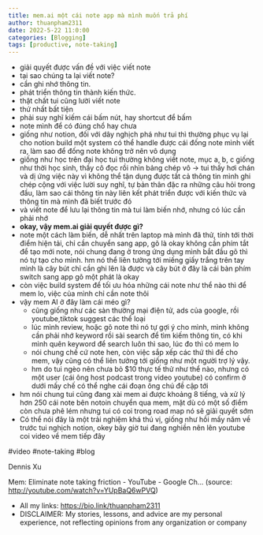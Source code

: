 ```yaml
---
title: mem.ai một cái note app mà mình muốn trả phí
author: thuanpham2311
date: 2022-5-22 11:0:00
categories: [Blogging]
tags: [productive, note-taking]
---
```


- giải quyết được vấn đề với việc viết note
- tại sao chúng ta lại viết note?
 - cần ghi nhớ thông tin.
 - phát triển thông tin thành kiến thức.
- thật chất tui cũng lười viết note
- thứ nhất bất tiện
 - phải suy nghĩ kiếm cái bấm nút, hay shortcut để bấm
 - note mình để có đúng chổ hay chưa
- giống như notion, đối với dây nghịch phá như tui thì thường phục vụ lại cho notion build một system có thể handle được cái đống note mình viết ra, làm sao để đống note không trở nên vô dụng
- giống như học trên đại học tui thường không viết note, mục a, b, c giống như thời học sinh, thầy cô đọc rồi nhìn bảng chép vô -> tui thấy hơi chán và dị ứng việc này vì không thể tận dụng được tất cả thông tin mình ghi chép cộng với việc lười suy nghĩ, tự bản thân đặc ra những câu hỏi trong đầu, làm sao cái thông tin này liên kết phát triển được với kiến thức và thông tin mà mình đã biết trước đó
- và viết note để lưu lại thông tin mà tui làm biến nhớ, nhưng có lúc cần phải nhớ
- **okay, vậy mem.ai giải quyết được gì?**
 - note một cách làm biến, dễ nhất trên laptop mà mình đã thử, tính tới thời điểm hiện tải, chỉ cần chuyển sang app, gõ là okay không cần phím tắt để tạo mới note, nói chung đang ở trong ứng dụng mình bắt đầu gõ thì nó tự tạo cho mình. hm nó thể liên tưởng tới miếng giấy trắng trên tay mình là cây bút chỉ cần ghi lên là được và cây bút ở đây là cái bàn phím switch sang app gõ một phát là okay
 - còn việc build system để tối ưu hóa những cái note như thể nào thì để mem lo, việc của mình chỉ cần note thôi
 - vậy mem AI ở đây làm cái méo gì?
   - cũng giống như các sàn thường mại điện tử, ads của google, rồi youtube,tiktok suggest các thể loại
   - lúc mình review, hoặc gõ note thì nó tự gợi ý cho mình, mình không cần phải nhớ keyword rồi sài search để tìm kiếm thông tin, có khi mình quên keyword để search luôn thì sao, lúc đo thì có mem lo
   - nói chung chế cứ note hen, còn việc sắp xếp các thứ thì để cho mem, vậy cũng có thể liên tưởng tới giống như một người trợ lý vậy.
   - hm do tui ngèo nên chưa bỏ $10 thực tế thử như thể nào, nhưng có một user (cái ông host podcast trong video youtube) có confirm ở dưới mấy chế có thể nghe cái đoạn ông chú đề cập tới
- hm nói chung tui cũng đang xài mem ai được khoảng 8 tiếng, và xử lý hơn 250 cái note bên notoin chuyển qua mem, mặt dù có một số điểm còn chưa phê lém nhưng tui có coi trong road map nó sẽ giải quyết sớm
- Có thể nói đây là một trải nghiệm khá thú vị, giống như hồi mấy năm về trước tui nghịch notion, okey bây giờ tui đang nghiền nên lên youtube coi video về mem tiếp đây

#video #note-taking #blog

Dennis Xu

Mem: Eliminate note taking friction - YouTube - Google Ch... (source: http://youtube.com/watch?v=YUpBaQ6wPVQ)

- All my links: https://bio.link/thuanpham2311
- DISCLAIMER: My stories, lessons, and advice are my personal experience, not reflecting opinions from any organization or company
